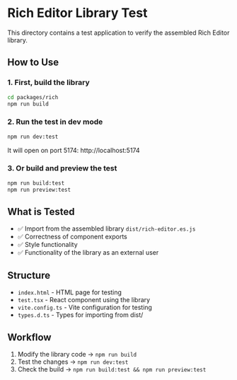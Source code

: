 # Rich Editor Library Test

This directory contains a test application to verify the assembled Rich Editor library.

## How to Use

### 1. First, build the library
```bash
cd packages/rich
npm run build
```

### 2. Run the test in dev mode
```bash
npm run dev:test
```
It will open on port 5174: http://localhost:5174

### 3. Or build and preview the test
```bash
npm run build:test
npm run preview:test
```

## What is Tested

- ✅ Import from the assembled library `dist/rich-editor.es.js`
- ✅ Correctness of component exports
- ✅ Style functionality
- ✅ Functionality of the library as an external user

## Structure

- `index.html` - HTML page for testing
- `test.tsx` - React component using the library
- `vite.config.ts` - Vite configuration for testing
- `types.d.ts` - Types for importing from dist/

## Workflow

1. Modify the library code → `npm run build`
2. Test the changes → `npm run dev:test`
3. Check the build → `npm run build:test && npm run preview:test` 